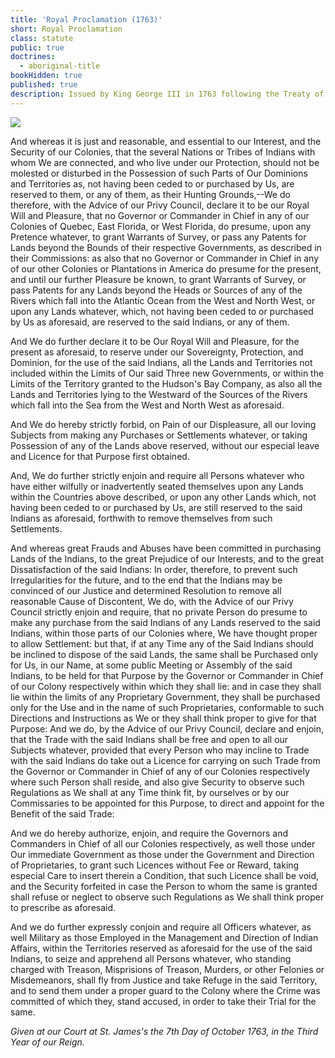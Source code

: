 ```yaml
---
title: 'Royal Proclamation (1763)'
short: Royal Proclamation
class: statute
public: true
doctrines:
  - aboriginal-title
bookHidden: true
published: true
description: Issued by King George III in 1763 following the Treaty of Paris, by which Britain acquired control over French territories in North America. 
---
```


![](/imgs/rp1763.jpg)

And whereas it is just and reasonable, and essential to our Interest, and the Security of our Colonies, that the several Nations or Tribes of Indians with whom We are connected, and who live under our Protection, should not be molested or disturbed in the Possession of such Parts of Our Dominions and Territories as, not having been ceded to or purchased by Us, are reserved to them, or any of them, as their Hunting Grounds,--We do therefore, with the Advice of our Privy Council, declare it to be our Royal Will and Pleasure, that no Governor or Commander in Chief in any of our Colonies of Quebec, East Florida, or West Florida, do presume, upon any Pretence whatever, to grant Warrants of Survey, or pass any Patents for Lands beyond the Bounds of their respective Governments, as described in their Commissions: as also that no Governor or Commander in Chief in any of our other Colonies or Plantations in America do presume for the present, and until our further Pleasure be known, to grant Warrants of Survey, or pass Patents for any Lands beyond the Heads or Sources of any of the Rivers which fall into the Atlantic Ocean from the West and North West, or upon any Lands whatever, which, not having been ceded to or purchased by Us as aforesaid, are reserved to the said Indians, or any of them.

And We do further declare it to be Our Royal Will and Pleasure, for the present as aforesaid, to reserve under our Sovereignty, Protection, and Dominion, for the use of the said Indians, all the Lands and Territories not included within the Limits of Our said Three new Governments, or within the Limits of the Territory granted to the Hudson's Bay Company, as also all the Lands and Territories lying to the Westward of the Sources of the Rivers which fall into the Sea from the West and North West as aforesaid.

And We do hereby strictly forbid, on Pain of our Displeasure, all our loving Subjects from making any Purchases or Settlements whatever, or taking Possession of any of the Lands above reserved, without our especial leave and Licence for that Purpose first obtained.

And, We do further strictly enjoin and require all Persons whatever who have either wilfully or inadvertently seated themselves upon any Lands within the Countries above described, or upon any other Lands which, not having been ceded to or purchased by Us, are still reserved to the said Indians as aforesaid, forthwith to remove themselves from such Settlements.

And whereas great Frauds and Abuses have been committed in purchasing Lands of the Indians, to the great Prejudice of our Interests, and to the great Dissatisfaction of the said Indians: In order, therefore, to prevent such Irregularities for the future, and to the end that the Indians may be convinced of our Justice and determined Resolution to remove all reasonable Cause of Discontent, We do, with the Advice of our Privy Council strictly enjoin and require, that no private Person do presume to make any purchase from the said Indians of any Lands reserved to the said Indians, within those parts of our Colonies where, We have thought proper to allow Settlement: but that, if at any Time any of the Said Indians should be inclined to dispose of the said Lands, the same shall be Purchased only for Us, in our Name, at some public Meeting or Assembly of the said Indians, to be held for that Purpose by the Governor or Commander in Chief of our Colony respectively within which they shall lie: and in case they shall lie within the limits of any Proprietary Government, they shall be purchased only for the Use and in the name of such Proprietaries, conformable to such Directions and Instructions as We or they shall think proper to give for that Purpose: And we do, by the Advice of our Privy Council, declare and enjoin, that the Trade with the said Indians shall be free and open to all our Subjects whatever, provided that every Person who may incline to Trade with the said Indians do take out a Licence for carrying on such Trade from the Governor or Commander in Chief of any of our Colonies respectively where such Person shall reside, and also give Security to observe such Regulations as We shall at any Time think fit, by ourselves or by our Commissaries to be appointed for this Purpose, to direct and appoint for the Benefit of the said Trade:

And we do hereby authorize, enjoin, and require the Governors and Commanders in Chief of all our Colonies respectively, as well those under Our immediate Government as those under the Government and Direction of Proprietaries, to grant such Licences without Fee or Reward, taking especial Care to insert therein a Condition, that such Licence shall be void, and the Security forfeited in case the Person to whom the same is granted shall refuse or neglect to observe such Regulations as We shall think proper to prescribe as aforesaid.

And we do further expressly conjoin and require all Officers whatever, as well Military as those Employed in the Management and Direction of Indian Affairs, within the Territories reserved as aforesaid for the use of the said Indians, to seize and apprehend all Persons whatever, who standing charged with Treason, Misprisions of Treason, Murders, or other Felonies or Misdemeanors, shall fly from Justice and take Refuge in the said Territory, and to send them under a proper guard to the Colony where the Crime was committed of which they, stand accused, in order to take their Trial for the same.

*Given at our Court at St. James's the 7th Day of October 1763, in the Third Year of our Reign.* 
